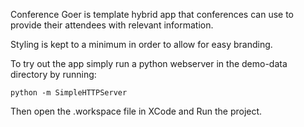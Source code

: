 Conference Goer is template hybrid app that conferences can use to provide their attendees with relevant information.

Styling is kept to a minimum in order to allow for easy branding.

To try out the app simply run a python webserver in the demo-data directory by running:

    python -m SimpleHTTPServer

Then open the .workspace file in XCode and Run the project.
